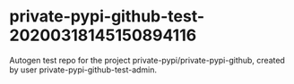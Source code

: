 # private-pypi-github-test-20200318145150894116
Autogen test repo for the project private-pypi/private-pypi-github, created by user private-pypi-github-test-admin.
